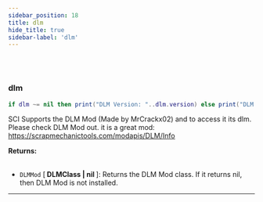 ```yaml
---
sidebar_position: 18
title: dlm
hide_title: true
sidebar-label: 'dlm'
---
```


<br></br>

### dlm

```lua
if dlm ~= nil then print("DLM Version: "..dlm.version) else print("DLM Not Installed") end
```

SCI Supports the DLM Mod (Made by MrCrackx02) and to access it its dlm. Please check DLM Mod out. it is a great mod: https://scrapmechanictools.com/modapis/DLM/Info

<strong>Returns:</strong> <br></br>

- <code>DLMMod</code> [<strong> DLMClass | nil </strong>]: Returns the DLM Mod class. If it returns nil, then DLM Mod is not installed.

---
